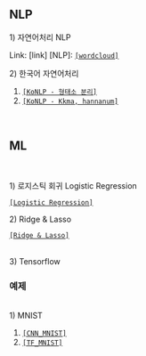## NLP
<p> 1) 자연어처리 NLP </p>

Link: [link]
[NLP]: [`[wordcloud]`](./NLP/wordcloud.pdf)

<p> 2) 한국어 자연어처리  </p>

1. [`[KoNLP - 형태소 분리]`](./NLP/KoNLP1.pdf) <br>
2. [`[KoNLP - Kkma, hannanum]`](./NLP/KoNLP2.pdf) 
</br> 

## ML
<br>
<p>  1) 로지스틱 회귀 Logistic Regression </p>

 [`[Logistic Regression]`](./B/ML/Logistic.pdf) <br>
 
<p>  2) Ridge & Lasso </p>

 [`[Ridge & Lasso]`](./ML/Ridge_Lasso.ipynb)  <br> <br>
 
<p>  3) Tensorflow </p>


### 예제
<br>
<p4> 1) MNIST </p4>

1. [`[CNN_MNIST]`](./B/ML/mnist심층신경망.ipynb) <br>
2. [`[TF_MNIST]`](./B/ML/TF_MNIST.ipynb)


